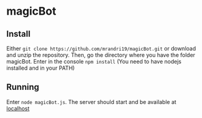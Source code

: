 # magicBot
## Install
Either `git clone https://github.com/mrandri19/magicBot.git` or download and unzip
the repository.
Then, go the directory where you have the folder magicBot.
Enter in the console `npm install` (You need to have nodejs installed and in your PATH)
## Running
Enter `node magicBot.js`. The server should start and be available at [localhost](http://localhost:8080)
